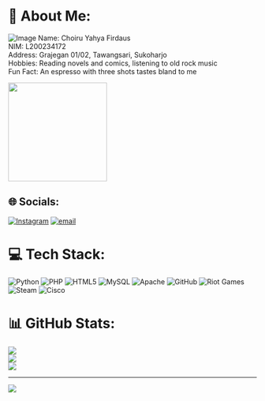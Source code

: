 # 💫 About Me:
![Image](https://github.com/user-attachments/assets/08263cb6-1fcb-4015-b03b-762c315bd1d6)
Name: Choiru Yahya Firdaus<br>NIM: L200234172<br>Address: Grajegan 01/02, Tawangsari, Sukoharjo<br>Hobbies: Reading novels and comics, listening to old rock music<br>Fun Fact: An espresso with three shots tastes bland to me

<img src="https://user-images.githubusercontent.com/74038190/212746035-d5c61762-973c-44c0-aec7-887f3b7690e3.gif" width="200">

## 🌐 Socials:
[![Instagram](https://img.shields.io/badge/Instagram-%23E4405F.svg?logo=Instagram&logoColor=white)](https://instagram.com/_choiruu) [![email](https://img.shields.io/badge/Email-D14836?logo=gmail&logoColor=white)](mailto:yahyaacerio@gmail.com) 

# 💻 Tech Stack:
![Python](https://img.shields.io/badge/python-3670A0?style=for-the-badge&logo=python&logoColor=ffdd54) ![PHP](https://img.shields.io/badge/php-%23777BB4.svg?style=for-the-badge&logo=php&logoColor=white) ![HTML5](https://img.shields.io/badge/html5-%23E34F26.svg?style=for-the-badge&logo=html5&logoColor=white) ![MySQL](https://img.shields.io/badge/mysql-4479A1.svg?style=for-the-badge&logo=mysql&logoColor=white) ![Apache](https://img.shields.io/badge/apache-%23D42029.svg?style=for-the-badge&logo=apache&logoColor=white) ![GitHub](https://img.shields.io/badge/github-%23121011.svg?style=for-the-badge&logo=github&logoColor=white) ![Riot Games](https://img.shields.io/badge/riotgames-D32936.svg?style=for-the-badge&logo=riotgames&logoColor=white) ![Steam](https://img.shields.io/badge/steam-%23000000.svg?style=for-the-badge&logo=steam&logoColor=white) ![Cisco](https://img.shields.io/badge/cisco-%23049fd9.svg?style=for-the-badge&logo=cisco&logoColor=black)
# 📊 GitHub Stats:
![](https://github-readme-stats.vercel.app/api?username=YahyaShark&theme=gotham&hide_border=false&include_all_commits=false&count_private=false)<br/>
![](https://nirzak-streak-stats.vercel.app/?user=YahyaShark&theme=gotham&hide_border=false)<br/>
![](https://github-readme-stats.vercel.app/api/top-langs/?username=YahyaShark&theme=gotham&hide_border=false&include_all_commits=false&count_private=false&layout=compact)

---
[![](https://visitcount.itsvg.in/api?id=YahyaShark&icon=0&color=0)](https://visitcount.itsvg.in)


